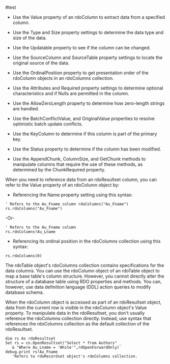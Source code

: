 #test

* Use the Value property of an rdoColumn to extract data from a specified column.

* Use the Type and Size property settings to determine the data type and size of the data.

* Use the Updatable property to see if the column can be changed.

* Use the SourceColumn and SourceTable property settings to locate the original source of the data.

* Use the OrdinalPosition property to get presentation order of the rdoColumn objects in an rdoColumns collection.

* Use the Attributes and Required property settings to determine optional characteristics and if Nulls are permitted in the column.

* Use the AllowZeroLength property to determine how zero-length strings are handled.

* Use the BatchConflictValue, and OriginalValue properties to resolve optimistic batch update conflicts.

* Use the KeyColumn to determine if this column is part of the primary key.

* Use the Status property to determine if the column has been modified.

* Use the AppendChunk, ColumnSize, and GetChunk methods to manipulate columns that require the use of these methods, as determined by the ChunkRequired property.

When you need to reference data from an rdoResultset column, you can refer to the Value property of an rdoColumn object by:

* Referencing the Name property setting using this syntax:
```
' Refers to the Au_Fname column rdoColumns("Au_Fname")
rs.rdoColumns("Au_Fname")
```
-Or-
```
' Refers to the Au_Fname column 
rs.rdoColumns!Au_Lname
```

* Referencing its ordinal position in the rdoColumns collection using this syntax:
```
rs.rdoColumns(0)
```

The rdoTable object's rdoColumns collection contains specifications for the data columns. You can use the rdoColumn object of an rdoTable object to map a base table's column structure. However, you cannot directly alter the structure of a database table using RDO properties and methods. You can, however, use data definition language (DDL) action queries to modify database schema.

When the rdoColumn object is accessed as part of an rdoResultset object, data from the current row is visible in the rdoColumn object's Value property. To manipulate data in the rdoResultset, you don't usually reference the rdoColumns collection directly. Instead, use syntax that references the rdoColumns collection as the default collection of the rdoResultset.

```
dim rs As rdoResultset
Set rs = cn.OpenResultset("Select * from Authors" _
   & "Where Au_Lname = 'White'",rdOpenForwardOnly)
debug.print rs!Au_Fname   
   'Refers to rdoRecordset object's rdoColumns collection. 
```




